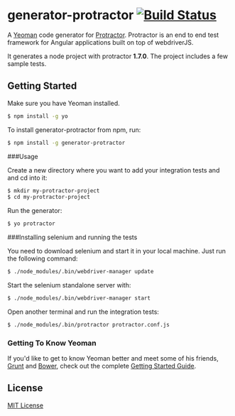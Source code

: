 # generator-protractor [![Build Status](https://secure.travis-ci.org/andresdominguez/generator-protractor.png?branch=master)](https://travis-ci.org/andresdominguez/generator-protractor)

A [Yeoman](http://yeoman.io) code generator for [Protractor](https://github.com/angular/protractor). Protractor is an end to end test framework for Angular applications built on top of webdriverJS.

It generates a node project with protractor **1.7.0**. The project includes a few sample tests.

## Getting Started

Make sure you have Yeoman installed.

```bash
$ npm install -g yo
```

To install generator-protractor from npm, run:

```bash
$ npm install -g generator-protractor
```

###Usage

Create a new directory where you want to add your integration tests and and cd into it:

```bash
$ mkdir my-protractor-project
$ cd my-protractor-project
```

Run the generator:

```bash
$ yo protractor
```

###Installing selenium and running the tests

You need to download selenium and start it in your local machine. Just run the following command:

```bash
$ ./node_modules/.bin/webdriver-manager update
```

Start the selenium standalone server with:

```bash
$ ./node_modules/.bin/webdriver-manager start
```

Open another terminal and run the integration tests:

```bash
$ ./node_modules/.bin/protractor protractor.conf.js
```

### Getting To Know Yeoman

If you'd like to get to know Yeoman better and meet some of his friends, [Grunt](http://gruntjs.com) and [Bower](http://bower.io), check out the complete [Getting Started Guide](https://github.com/yeoman/yeoman/wiki/Getting-Started).


## License

[MIT License](http://en.wikipedia.org/wiki/MIT_License)
